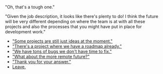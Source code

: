 "Oh, that's a tough one."

"Given the job description, it looks like there's plenty to do! I think the future will be very different depending on where the team is at with all these projects and also the processes that you might have put in place for development work."

- ["Some projects are still just ideas at the moment."](future-early.md)
- ["There's a project where we have a roadmap already."](future-work.md)
- ["We have tons of bugs we don't have time to fix."](future-bugs.md)
- ["What about the more remote future?"](future-future.md)
- ["Thank you for your answer."](questions.md)
- [Leave.](leave.md)